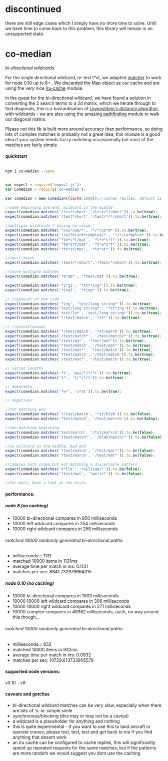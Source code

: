 # discontinued
there are still edge cases which I simply have no more time to solve. Until we have time to come back to this problem, this library will remain in an unsupported state.

# co-median
*bi-directional wildcards*

For the single directional wildcard, ie: test t*st, we adapted [matcher](https://github.com/sindresorhus/matcher/blob/master/index.js) to work for node 0.10 up to 8+ . We discarded the Map object as our cache and are using the very nice [lru-cache](https://github.com/isaacs/node-lru-cache) module.

In the quest for the bi-directional wildcard, we have found a solution in converting the 2 search terms to a 2d matrix, which we iterate through to find diagonals, this is a bastardisation of [Levenshtein's distance algorithm](https://en.wikipedia.org/wiki/Levenshtein_distance), with wildcards - we are also using the amazing [pathfinding](https://github.com/qiao/PathFinding.js) module to walk our diagonal matrix.

Please not this lib is built more around accuracy than performance, so doing lots of complex matches is probably not a great idea, this module is a good idea if your system needs fuzzy matching occassionally but most of the matches are fairly simple.


#### quickstart

```bash

npm i co-median --save

```

```javascript

var expect = require('expect.js');
var Comedian = require('co-median');

var comedian = new Comedian({cache:1000});//caches replies, default is false

//same beginning and end, wildcard in the middle
expect(comedian.matches('/test*short','/test/*/short')).to.be(true);
expect(comedian.matches('/test*short','/test/*/*/short')).to.be(true);

//multiple wildcards * having no value ''
expect(comedian.matches('*/wi*com/*', '*/*/co*m*')).to.be(true);
expect(comedian.matches('*/wildcard*complex/*', '*/*/co*mplex*')).to.be(true);
expect(comedian.matches('*te*s*t/mat', '*t*e*s*t*')).to.be(true);
expect(comedian.matches('*te*s*t/mat', '*t*e*s*t*')).to.be(true);
expect(comedian.matches('*te*st/mat', '*te*st*')).to.be(true);

//exact match
expect(comedian.matches('/test/*/short','/test/*/short')).to.be(true);

//loose multiple matches
expect(comedian.matches('*e*ma*', '*test/mat')).to.be(true);

expect(comedian.matches('*i*g1', '*str*ing*')).to.be(true);
expect(comedian.matches('*ing1', '*ring*')).to.be(true);

// //general on one side
expect(comedian.matches('*ing', 'test/long string*')).to.be(true);
expect(comedian.matches('test/long string*', '*st*ing')).to.be(true);
expect(comedian.matches('test/lo*', 'test/long string*')).to.be(true);
expect(comedian.matches('*/test/match', '*st*')).to.be(true);

// //miscellaneous
expect(comedian.matches('*/test/match', '*st/match')).to.be(true);
expect(comedian.matches('/test/match*', '/test/match/*')).to.be(true);
expect(comedian.matches('/test/ma*', '*tes*/ma*')).to.be(true);
expect(comedian.matches('*test/match', '/test/mat*')).to.be(true);
expect(comedian.matches('/test/mat*', '*test/match')).to.be(true);
expect(comedian.matches('*test/match', '/test/match')).to.be(true);
expect(comedian.matches('/test/mat*', '/test/match')).to.be(true);

// varied lengths
expect(comedian.matches('*t', 'wai/*/*/*t')).to.be(true);
expect(comedian.matches('t*', 't/*/*/l')).to.be(true);

// debatable...
expect(comedian.matches('*w*', 's*at')).to.be(true);

// negatives:

//non matching end
expect(comedian.matches('*/test/match', '*st/blah')).to.be(false);
expect(comedian.matches('*test/match', '/test/ma*rch')).to.be(false);

//non matching beginning
expect(comedian.matches('test/ma*ch', '/tst/ma*rch')).to.be(false);
expect(comedian.matches('/test/match*', '/blah/match/*')).to.be(false);

//no wildcard in the middle, bad end
expect(comedian.matches('*test/match', '/test/mar*')).to.be(false);
expect(comedian.matches('*test/march', '/test/mat*')).to.be(false);

//complex both sides but not matching a discernable pattern
expect(comedian.matches('t*lle', '*william/*')).to.be(false);
expect(comedian.matches('*test/mat', '*pe*st*')).to.be(false);

//for more, have a look at the tests

```

#### performance:

##### node 8 (no caching)
  - 10000  bi-directional compares in  950 milliseconds
  - 10000  left wildcard compares in  254 milliseconds
  - 10000  right wildcard compares in  258 milliseconds

###### matched 10000 randomly generated bi-directional paths:
  - milliseconds::: 1131
  - matched 10000 items in 1131ms
  - average time per match in ms:  0.1131
  - matches per sec:  8841.732979664015

##### node 0.10 (no caching)
  - 10000  bi-directional compares in  1003 milliseconds
  - 10000  10000  left wildcard compares in  306 milliseconds
  - 10000  10000  right wildcard compares in  271 milliseconds
  - 10000  complex compares in  49382 milliseconds, ouch, no way around this though...

###### matched 10000 randomly generated bi-directional paths:
  - milliseconds::: 932
  - matched 10000 items in 932ms
  - average time per match in ms:  0.0932
  - matches per sec:  10729.613733905579

#### supported node versions:

v0.10 - v8

#### caveats and gotchas

- bi-directional wildcard matches can be very slow, especially when there are lots of *'s: ie: s*i*m*ple sim*l*e
- synchronous/blocking (this may or may not be a caveat)
- a wildcard is a placeholder for anything and nothing
- this is quite experimental - if you want to use this to land aircraft or operate cranes, please test, test, test and get back to me if you find anything that doesnt work
- an lru cache can be configured to cache replies, this will significantly speed up repeated requests for the same matches, but if the patterns are more random we would suggest you dont use the caching
